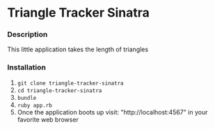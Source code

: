 # Triangle Tracker Sinatra

### Description
This little application takes the length of triangles 

### Installation
1. `git clone triangle-tracker-sinatra`
2. `cd triangle-tracker-sinatra`
3. `bundle`
4. `ruby app.rb`
5. Once the application boots up visit: "http://localhost:4567" in your favorite web browser
